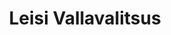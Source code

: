 ---
title: Leisi Vallavalitsus
maintainer_name: Kaire Müür
maintainer_email: sekretar@leisivald.ee
description: '' 
twitter: ''
---